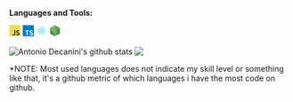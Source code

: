 <!--
**antoniodecanini/antoniodecanini** is a ✨ _special_ ✨ repository because its `README.md` (this file) appears on your GitHub profile.

Here are some ideas to get you started:

- 🔭 I’m currently working on ...
- 🌱 I’m currently learning ...
- 👯 I’m looking to collaborate on ...
- 🤔 I’m looking for help with ...
- 💬 Ask me about ...
- 📫 How to reach me: ...
- 😄 Pronouns: ...
- ⚡ Fun fact: ...
-->

**Languages and Tools:**

<code><img height="20" src="https://raw.githubusercontent.com/github/explore/80688e429a7d4ef2fca1e82350fe8e3517d3494d/topics/javascript/javascript.png"></code>
<code><img height="20" src="https://raw.githubusercontent.com/github/explore/80688e429a7d4ef2fca1e82350fe8e3517d3494d/topics/typescript/typescript.png"></code>
<code><img height="20" src="https://raw.githubusercontent.com/github/explore/80688e429a7d4ef2fca1e82350fe8e3517d3494d/topics/react/react.png"></code>
<code><img height="20" src="https://raw.githubusercontent.com/github/explore/80688e429a7d4ef2fca1e82350fe8e3517d3494d/topics/nodejs/nodejs.png"></code>

<p>
<img align="center" src="https://github-readme-stats.antoniodecanini.vercel.app/api?username=antoniodecanini&show_icons=true&include_all_commits=true&theme=dracula" alt="Antonio Decanini's github stats" />
<img align="center" src="https://github-readme-stats.antoniodecanini.vercel.app/api/top-langs/?username=antoniodecanini&layout=compact&theme=dracula" />
</p>

*NOTE: Most used languages does not indicate my skill level or something like that, it's a github metric of which languages i have the most code on github.
